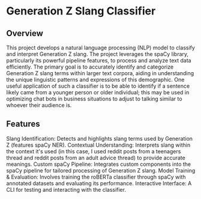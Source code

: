 # Generation Z Slang Classifier

## Overview

This project develops a natural language processing (NLP) model to classify and interpret Generation Z slang. The project leverages the spaCy library, particularly its powerful pipeline features, to process and analyze text data efficiently. The primary goal is to accurately identify and categorize Generation Z slang terms within larger text corpora, aiding in understanding the unique linguistic patterns and expressions of this demographic. One useful application of such a classifier is to be able to identify if a sentence likely came from a younger person or older individual; this may be used in optimizing chat bots in business situations to adjust to talking similar to whoever their audience is.

## Features

Slang Identification: Detects and highlights slang terms used by Generation Z (features spaCy NER).
Contextual Understanding: Interprets slang within the context it's used (in this case, I used reddit posts from a teenagers thread and reddit posts from an adult advice thread) to provide accurate meanings.
Custom spaCy Pipeline: Integrates custom components into the spaCy pipeline for tailored processing of Generation Z slang.
Model Training & Evaluation: Involves training the roBERTa classifier through spaCy with annotated datasets and evaluating its performance.
Interactive Interface: A CLI for testing and interacting with the classifier.

